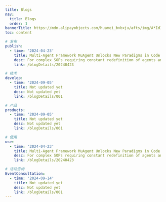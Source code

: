 ```yaml
---
title: Blogs
nav:
  title: Blogs
  order: 1
bannerTitle: https://mdn.alipayobjects.com/huamei_bvbxju/afts/img/A*Id1KTZ75cPIAAAAAAAAAAAAADlHYAQ/original
toc: content

# 发布
publish:
  - time: '2024-04-23'
    title: Multi-Agent Framework MuAgent Unlocks New Paradigms in Code Development
    desc: For complex SOPs requiring constant redefinition of agents and numerous post-processing stages, this procedure can become cumbersome and challenging. Striving to lift this weight and accelerate the execution of SOP workflows，this system streamlines the construction process with a suite of core components, enabling a more convenient and rapid build procedure. It spares users the need to delve into the intricacies of internal prompt construction logic. At last, The paper highlights muAgent's implementation for automating Code Q&A functionalities within Java code repositories, enabling query execution, API documentation, and test case generation.
    link: /blogDetails/20240423

# 技术
develop:
  - time: '2024-09-05'
    title: Not updated yet
    desc: Not updated yet
    link: /blogDetails/001

# 产品
products:
  - time: '2024-09-05'
    title: Not updated yet
    desc: Not updated yet
    link: /blogDetails/001

# 使用
use:
  - time: '2024-04-23'
    title: Multi-Agent Framework MuAgent Unlocks New Paradigms in Code Development
    desc: For complex SOPs requiring constant redefinition of agents and numerous post-processing stages, this procedure can become cumbersome and challenging. Striving to lift this weight and accelerate the execution of SOP workflows，this system streamlines the construction process with a suite of core components, enabling a more convenient and rapid build procedure. It spares users the need to delve into the intricacies of internal prompt construction logic. At last, The paper highlights muAgent's implementation for automating Code Q&A functionalities within Java code repositories, enabling query execution, API documentation, and test case generation.
    link: /blogDetails/20240423

# 活动咨询
EventConsultation:
  - time: '2024-09-14'
    title: Not updated yet
    desc: Not updated yet
    link: /blogDetails/001
---
```

